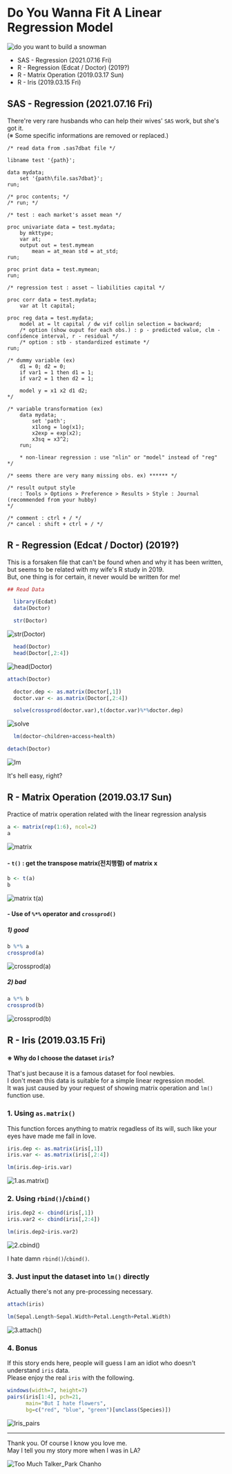 # Do You Wanna Fit A Linear Regression Model

![do you want to build a snowman](Images/Do%20you%20want%20to%20build%20a%20snowman.png)

- SAS - Regression (2021.07.16 Fri)
- R - Regression (Edcat / Doctor) (2019?)
- R - Matrix Operation (2019.03.17 Sun)
- R - Iris (2019.03.15 Fri)


## SAS - Regression (2021.07.16 Fri)
There're very rare husbands who can help their wives' `SAS` work, but she's got it.  
(※ Some specific informations are removed or replaced.)
```sas
/* read data from .sas7dbat file */

libname test '{path}';

data mydata;
    set '{path\file.sas7dbat}';
run;

/* proc contents; */
/* run; */
```
```sas
/* test : each market's asset mean */

proc univariate data = test.mydata;
    by mkttype;
    var at;
    output out = test.mymean
        mean = at_mean std = at_std;
run;

proc print data = test.mymean;
run;
```
```sas
/* regression test : asset ~ liabilities capital */

proc corr data = test.mydata;
    var at lt capital;

proc reg data = test.mydata;
    model at = lt capital / dw vif collin selection = backward;
    /* option (show ouput for each obs.) : p - predicted value, clm - confidence interval, r - residual */
    /* option : stb - standardized estimate */
run;
```
```sas
/* dummy variable (ex)
    d1 = 0; d2 = 0;
    if var1 = 1 then d1 = 1;
    if var2 = 1 then d2 = 1;

    model y = x1 x2 d1 d2;
*/

/* variable transformation (ex)
    data mydata;
        set 'path';
        x1long = log(x1);
        x2exp = exp(x2);
        x3sq = x3^2;
    run;

    * non-linear regression : use "nlin" or "model" instead of "reg"
*/
```
```sas
/* seems there are very many missing obs. ex) ****** */

/* result output style
    : Tools > Options > Preference > Results > Style : Journal (recommended from your hubby)
*/

/* comment : ctrl + / */
/* cancel : shift + ctrl + / */
```


## R - Regression (Edcat / Doctor) (2019?)
This is a forsaken file that can't be found when and why it has been written, but seems to be related with my wife's R study in 2019.  
But, one thing is for certain, it never would be written for me!

```R
## Read Data

  library(Ecdat)
  data(Doctor)

  str(Doctor)
```
![str(Doctor)](Images/Doctor_str().PNG)

```R
  head(Doctor)
  head(Doctor[,2:4])
```
![head(Doctor)](Images/Doctor_head().PNG)

```R
attach(Doctor)

  doctor.dep <- as.matrix(Doctor[,1])
  doctor.var <- as.matrix(Doctor[,2:4])

  solve(crossprod(doctor.var),t(doctor.var)%*%doctor.dep)
```
![solve](Images/Doctor_solve().PNG)


```R
  lm(doctor~children+access+health)

detach(Doctor)
```
![lm](Images/Doctor_lm().PNG)

It's hell easy, right?


## R - Matrix Operation (2019.03.17 Sun)

Practice of matrix operation related with the linear regression analysis

```R
a <- matrix(rep(1:6), ncol=2)
a
```
![matrix](Images/Matrix_matrix().PNG)

#### - `t()` : get the transpose matrix(전치행렬) of matrix x
```R
b <- t(a)
b
```
![matrix t(a)](Images/Matrix_t().PNG)

#### - Use of `%*%` operator and `crossprod()`

##### 1) good
```R
b %*% a
crossprod(a)
```
![crossprod(a)](Images/Matrix_crossprod(a).PNG)

##### 2) bad
```R
a %*% b
crossprod(b)
```
![crossprod(b)](Images/Matrix_crossprod(b).PNG)


## R - Iris (2019.03.15 Fri)

#### ※ Why do I choose the dataset `iris`?

That's just because it is a famous dataset for fool newbies.  
I don't mean this data is suitable for a simple linear regression model.  
It was just caused by your request of showing matrix operation and `lm()` function use.

### 1. Using `as.matrix()`

This function forces anything to matrix regadless of its will, such like your eyes have made me fall in love.

```R
iris.dep <- as.matrix(iris[,1])  
iris.var <- as.matrix(iris[,2:4])

lm(iris.dep~iris.var)
```
![1.as.matrix()](Images/Iris_as.matrix().PNG)

### 2. Using `rbind()`/`cbind()`

```R
iris.dep2 <- cbind(iris[,1])
iris.var2 <- cbind(iris[,2:4])

lm(iris.dep2~iris.var2)
```
![2.cbind()](Images/Iris_cbind().PNG)

I hate damn `rbind()`/`cbind()`.

### 3. Just input the dataset into `lm()` directly

Actually there's not any pre-processing necessary.

```R
attach(iris)

lm(Sepal.Length~Sepal.Width+Petal.Length+Petal.Width)
```
![3.attach()](Images/Iris_attach().PNG)

### 4. Bonus

If this story ends here, people will guess I am an idiot who doesn't understand `iris` data.  
Please enjoy the real `iris` with the following.

```R
windows(width=7, height=7)
pairs(iris[1:4], pch=21,
      main="But I hate flowers",
      bg=c("red", "blue", "green")[unclass(Species)])
```
![Iris_pairs](Images/Iris_pairs_20190315.png)

---

Thank you. Of course I know you love me.  
May I tell you my story more when I was in LA?

![Too Much Talker_Park Chanho](Images/TooMuchTalker_ParkChanho.jpg)